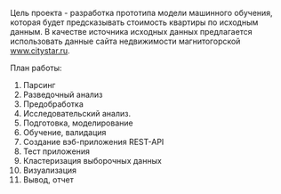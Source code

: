 Цель проекта - разработка прототипа модели машинного обучения, которая будет предсказывать стоимость квартиры по исходным данным. В качестве источника исходных данных предлагается использовать данные сайта недвижимости магнитогорской www.citystar.ru.

План работы:

1. Парсинг 
2. Разведочный анализ
3. Предобработка
4. Исследовательский анализ.
5. Подготовка, моделирование
6. Обучение, валидация
7. Создание вэб-приложения REST-API
8. Тест приложения
9. Кластеризация выборочных данных
10. Визуализация
11. Вывод, отчет
